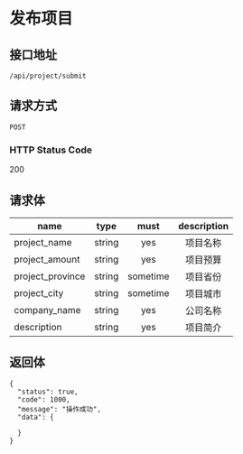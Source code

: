 # 发布项目

## 接口地址

`/api/project/submit`

## 请求方式

`POST`

### HTTP Status Code

200

## 请求体

| name     | type     | must     | description |
|----------|:--------:|:--------:|:--------:|
| project_name | string   | yes | 项目名称 |
| project_amount     | string    | yes   | 项目预算 |
| project_province | string   | sometime      | 项目省份 |
| project_city | string   | sometime      | 项目城市 |
| company_name     | string   | yes      | 公司名称 |
| description     | string   | yes      | 项目简介 |


## 返回体

```json5
{
  "status": true,
  "code": 1000,
  "message": "操作成功",
  "data": {
    
  }
}
``` 
